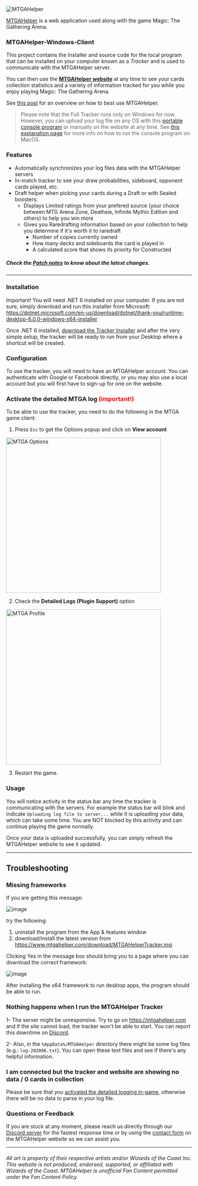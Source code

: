 ![MTGAHelper](http://www.mtgahelper.com/images/hero1-bg.jpg)

[MTGAHelper](http://www.mtgahelper.com) is a web application used along with the game Magic: The Gathering Arena.

### MTGAHelper-Windows-Client

This project contains the Installer and source code for the local program that can be installed on your computer known as a *Tracker*  and is used to communicate with the MTGAHelper server.

You can then use the **[MTGAHelper website](http://www.mtgahelper.com)**  at any time to see your cards collection statistics and a variety of information tracked for you while you enjoy playing Magic: The Gathering Arena.

See [this post](https://www.patreon.com/posts/how-to-make-best-29075781) for an overview on how to best use MTGAHelper.

> Please note that the Full Tracker runs only on Windows for now. However, you can upload your log file on any OS with this [portable console program](https://github.com/ibiza240/MTGAHelper-Windows-Client/raw/master/MTGAHelper.ConsoleSync.exe.zip) or manually on the website at any time.
See [this explanation page](Console-on-macos.md) for more info on how to run the console program on MacOS.

### Features

- Automatically synchronizes your log files data with the MTGAHelper servers
- In-match tracker to see your draw probabilities, sideboard, opponent cards played, etc.
- Draft helper when picking your cards during a Draft or with Sealed boosters:
   - Displays Limited ratings from your prefered source (your choice between MTG Arena Zone, Deathsie, Infinite Mythic Edition and others) to help you win more
   - Gives you Raredrafting information based on your collection to help you determine if it's worth it to raredraft
      - Number of copies currently owned
      - How many decks and sideboards the card is played in
      - A calculated score that shows its priority for Constructed

##### Check the [Patch notes](https://github.com/ibiza240/MTGAHelper-Windows-Client/blob/master/PatchNotes.md) to know about the latest changes.

-----

### Installation

Important! You will need .NET 6 installed on your computer. If you are not sure, simply download and run this installer from Microsoft: https://dotnet.microsoft.com/en-us/download/dotnet/thank-you/runtime-desktop-6.0.0-windows-x64-installer

Once .NET 6 installed, [download the Tracker Installer](https://mtgahelper.com/download/MTGAHelperTracker.msi) and after the very simple setup, the tracker will be ready to run from your Desktop where a shortcut will be created.

### Configuration

To use the tracker, you will need to have an MTGAHelper account. You can authenticate with Google or Facebook directly, or you may also use a local account but you will first have to sign-up for one on the website.

### Activate the detailed MTGA log <span style="color:red;">(important!)</span>

To be able to use the tracker, you need to do the following in the MTGA game client:

1. Press `Esc` to get the Options popup and click on **View account**
<img src="https://i.imgur.com/NpLkJzy.png" width="420" alt="MTGA Options">

2. Check the **Detailed Logs (Plugin Support)** option
<img src="https://i.imgur.com/pWJVc7J.png" width="420" alt="MTGA Profile">

3. Restart the game.

### Usage

You will notice activity in the status bar any time the tracker is communicating with the servers. For example the status bar will blink and indicate `Uploading log file to server...` while it is uploading your data, which can take some time. You are NOT blocked by this activity and can continue playing the game normally.

Once your data is uploaded successfully, you can simply refresh the MTGAHelper website to see it updated.

-----

## Troubleshooting

### Missing frameworks

If you are getting this message:

![image](https://user-images.githubusercontent.com/6589646/153540820-9e4b8766-dabd-49f0-aed1-59622aeab321.png)

try the following:

1. uninstall the program from the App & features window
2. download/install the latest version from https://www.mtgahelper.com/download/MTGAHelperTracker.msi

Clicking Yes in the message box should bring you to a page where you can download the correct framework:

![image](https://user-images.githubusercontent.com/6589646/153540848-a93632f4-b48b-49bb-ae03-9f37838c3b3d.png)

After installing the x64 framework to run desktop apps, the program should be able to run.



### Nothing happens when I run the MTGAHelper Tracker

1- The server might be unresponsive. Try to go on https://mtgahelper.com and if the site cannot load, the tracker won't be able to start. You can report this downtime on [Discord](https://discord.gg/GTd3RMd).

2- Also, in the `%AppData%/MTGAHelper` directory there might be some log files (e.g.: `log-202006.txt`). You can open these text files and see if there's any helpful information.


### I am connected but the tracker and website are showing no data / 0 cards in collection

Please be sure that you [activated the detailed logging in-game](#activate-the-detailed-mtga-log-important), otherwise there will be no data to parse in your log file.

### Questions or Feedback

If you are stuck at any moment, please reach us directly through our [Discord server](https://discord.gg/GTd3RMd) for the fastest response time or by using the [contact form](https://www.mtgahelper.com/contact) on the MTGAHelper website so we can assist you.

-----

###### All art is property of their respective artists and/or Wizards of the Coast Inc. This website is not produced, endorsed, supported, or affiliated with Wizards of the Coast. MTGAHelper is unofficial Fan Content permitted under the Fan Content Policy.
